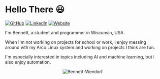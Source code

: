 # Hello There 😃

[![GitHub](https://img.shields.io/badge/-GitHub-informational?style=flat-square&logo=github&logoColor=white&colorB=616161&labelColor=black)](https://github.com/bennett-wendorf)
[![LinkedIn](https://img.shields.io/badge/-LinkedIn-informational?style=flat-square&logo=linkedin&logoColor=0072b1&colorB=616161&labelColor=black)](https://www.linkedin.com/in/bennett-wendorf/)
[![Website](https://img.shields.io/badge/Web-Bennett-informational?style=flat-square&colorB=616161&labelColor=527C9D)](https://bennettwendorf.dev)

I'm Bennett, a student and programmer in Wisconsin, USA.

When I'm not working on projects for school or work, I enjoy messing around wth my Arco Linux system and working on projects I think are fun.

I'm especially interested in topics including AI and machine learning, but I also enjoy automation.

<p align="center"> <img src="https://github-readme-stats.vercel.app/api?username=bennett-wendorf&show_icons=true&theme=city_lights&count_private=true" alt="Bennett-Wendorf" />

<!--
**Bennett-Wendorf/Bennett-Wendorf** is a ✨ _special_ ✨ repository because its `README.md` (this file) appears on your GitHub profile.

Here are some ideas to get you started:

- 🔭 I’m currently working on ...
- 🌱 I’m currently learning ...
- 👯 I’m looking to collaborate on ...
- 🤔 I’m looking for help with ...
- 💬 Ask me about ...
- 📫 How to reach me: ...
- 😄 Pronouns: ...
- ⚡ Fun fact: ...
-->
